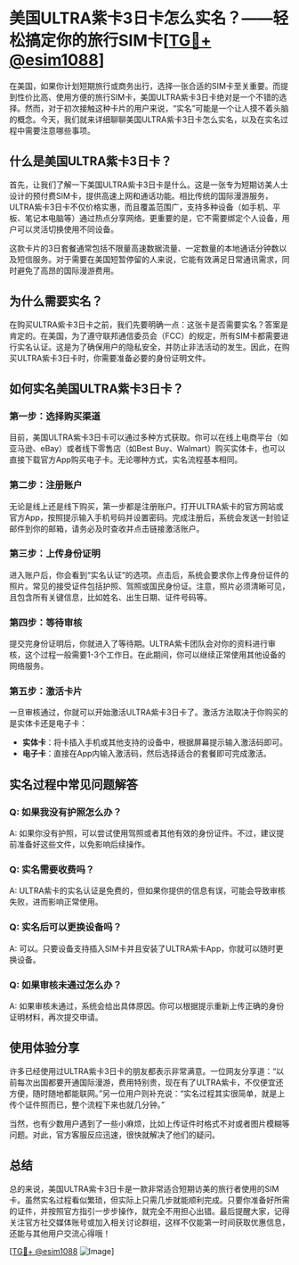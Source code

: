 # 美国ULTRA紫卡3日卡怎么实名？——轻松搞定你的旅行SIM卡[[TG💪+ @esim1088](https://t.me/s/esim1088)]

在美国，如果你计划短期旅行或商务出行，选择一张合适的SIM卡至关重要。而提到性价比高、使用方便的旅行SIM卡，美国ULTRA紫卡3日卡绝对是一个不错的选择。然而，对于初次接触这种卡片的用户来说，“实名”可能是一个让人摸不着头脑的概念。今天，我们就来详细聊聊美国ULTRA紫卡3日卡怎么实名，以及在实名过程中需要注意哪些事项。

## 什么是美国ULTRA紫卡3日卡？

首先，让我们了解一下美国ULTRA紫卡3日卡是什么。这是一张专为短期访美人士设计的预付费SIM卡，提供高速上网和通话功能。相比传统的国际漫游服务，ULTRA紫卡3日卡不仅价格实惠，而且覆盖范围广，支持多种设备（如手机、平板、笔记本电脑等）通过热点分享网络。更重要的是，它不需要绑定个人设备，用户可以灵活切换使用不同设备。

这款卡片的3日套餐通常包括不限量高速数据流量、一定数量的本地通话分钟数以及短信服务。对于需要在美国短暂停留的人来说，它能有效满足日常通讯需求，同时避免了高昂的国际漫游费用。

## 为什么需要实名？

在购买ULTRA紫卡3日卡之前，我们先要明确一点：这张卡是否需要实名？答案是肯定的。在美国，为了遵守联邦通信委员会（FCC）的规定，所有SIM卡都需要进行实名认证。这是为了确保用户的隐私安全，并防止非法活动的发生。因此，在购买ULTRA紫卡3日卡时，你需要准备必要的身份证明文件。

## 如何实名美国ULTRA紫卡3日卡？

### 第一步：选择购买渠道

目前，美国ULTRA紫卡3日卡可以通过多种方式获取。你可以在线上电商平台（如亚马逊、eBay）或者线下零售店（如Best Buy、Walmart）购买实体卡，也可以直接下载官方App购买电子卡。无论哪种方式，实名流程基本相同。

### 第二步：注册账户

无论是线上还是线下购买，第一步都是注册账户。打开ULTRA紫卡的官方网站或官方App，按照提示输入手机号码并设置密码。完成注册后，系统会发送一封验证邮件到你的邮箱，请务必及时查收并点击链接激活账户。

### 第三步：上传身份证明

进入账户后，你会看到“实名认证”的选项。点击后，系统会要求你上传身份证件的照片。常见的接受证件包括护照、驾照或国民身份证。注意，照片必须清晰可见，且包含所有关键信息，比如姓名、出生日期、证件号码等。

### 第四步：等待审核

提交完身份证明后，你就进入了等待期。ULTRA紫卡团队会对你的资料进行审核，这个过程一般需要1-3个工作日。在此期间，你可以继续正常使用其他设备的网络服务。

### 第五步：激活卡片

一旦审核通过，你就可以开始激活ULTRA紫卡3日卡了。激活方法取决于你购买的是实体卡还是电子卡：

- **实体卡**：将卡插入手机或其他支持的设备中，根据屏幕提示输入激活码即可。
- **电子卡**：直接在App内输入激活码，然后选择适合的套餐即可完成激活。

## 实名过程中常见问题解答

### Q: 如果我没有护照怎么办？
A: 如果你没有护照，可以尝试使用驾照或者其他有效的身份证件。不过，建议提前准备好这些文件，以免影响后续操作。

### Q: 实名需要收费吗？
A: ULTRA紫卡的实名认证是免费的，但如果你提供的信息有误，可能会导致审核失败，进而影响正常使用。

### Q: 实名后可以更换设备吗？
A: 可以。只要设备支持插入SIM卡并且安装了ULTRA紫卡App，你就可以随时更换设备。

### Q: 如果审核未通过怎么办？
A: 如果审核未通过，系统会给出具体原因。你可以根据提示重新上传正确的身份证明材料，再次提交申请。

## 使用体验分享

许多已经使用过ULTRA紫卡3日卡的朋友都表示非常满意。一位网友分享道：“以前每次出国都要开通国际漫游，费用特别贵，现在有了ULTRA紫卡，不仅便宜还方便，随时随地都能联网。”另一位用户则补充说：“实名过程其实很简单，就是上传个证件照而已，整个流程下来也就几分钟。”

当然，也有少数用户遇到了一些小麻烦，比如上传证件时格式不对或者图片模糊等问题。对此，官方客服反应迅速，很快就解决了他们的疑问。

## 总结

总的来说，美国ULTRA紫卡3日卡是一款非常适合短期访美的旅行者使用的SIM卡。虽然实名过程看似繁琐，但实际上只需几步就能顺利完成。只要你准备好所需的证件，并按照官方指引一步步操作，就完全不用担心出错。最后提醒大家，记得关注官方社交媒体账号或加入相关讨论群组，这样不仅能第一时间获取优惠信息，还能与其他用户交流心得哦！

[[TG💪+ @esim1088](https://t.me/s/esim1088) ![Image](https://i.postimg.cc/4NQfJmqS/Snipaste-2025-05-13-00-14-12.png)]